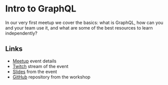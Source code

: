 # Intro to GraphQL

In our very first meetup we cover the basics: what is GraphQL, how can you and your team use it, and what are some of the best resources to learn independently?

## Links

- [Meetup] event details
- [Twitch] stream of the event
- [Slides] from the event
- [GitHub] repository from the workshop

[meetup]: https://www.meetup.com/GraphQL-Tampa-Bay/events/257668133
[twitch]: https://www.twitch.tv/graphql_tampa_bay
[slides]: https://drive.google.com/open?id=1h9Sr_rxeTGaSxuZBqumUBBFX_I8-BgNTJCYM-OlmFno
[github]: https://github.com/graphqltampabay/1-intro-to-graphql
